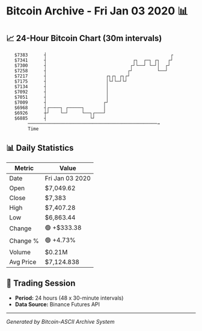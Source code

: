# Bitcoin Archive - Fri Jan 03 2020 📊

## 📈 24-Hour Bitcoin Chart (30m intervals)

```
   $7383      ┤                                              ┌ 
   $7341      ┤                                ┌┐  ┌─┐ ┌┐   ┌┘ 
   $7300      ┤                               ┌┘└──┘ └─┘│  ┌┘  
   $7258      ┤                              ┌┘         └──┘   
   $7217      ┤                      ┌┐┌┐ ┌┐┌┘                 
   $7175      ┤                      │└┘└─┘└┘                  
   $7134      ┤                      │                         
   $7092      ┤                      │                         
   $7051      ┤                      │                         
   $7009      ┤                     ┌┘                         
   $6968      ┤┌────┐ ┌─────┐       │                          
   $6926      ┼┘    └─┘     └──┐┌───┘                          
   $6885      ┤                └┘                              
        ────────────────────────────────────────────────→
        Time
```

## 📊 Daily Statistics

| Metric | Value |
|--------|-------|
| Date | Fri Jan 03 2020 |
| Open | $7,049.62 |
| Close | $7,383 |
| High | $7,407.28 |
| Low | $6,863.44 |
| Change | 🟢 +$333.38 |
| Change % | 🟢 +4.73% |
| Volume | $0.21M |
| Avg Price | $7,124.838 |

## 📅 Trading Session

- **Period:** 24 hours (48 x 30-minute intervals)
- **Data Source:** Binance Futures API

---
*Generated by Bitcoin-ASCII Archive System*
